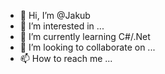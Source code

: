 - 👋 Hi, I’m @Jakub
- 👀 I’m interested in ...
- 🌱 I’m currently learning C#/.Net
- 💞️ I’m looking to collaborate on ...
- 📫 How to reach me ...

<!---
KwasniakJakub/KwasniakJakub is a ✨ special ✨ repository because its `README.md` (this file) appears on your GitHub profile.
You can click the Preview link to take a look at your changes.
--->
